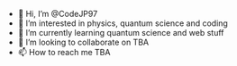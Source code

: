 - 👋 Hi, I’m @CodeJP97
- 👀 I’m interested in physics, quantum science and coding
- 🌱 I’m currently learning quantum science and web stuff
- 💞️ I’m looking to collaborate on TBA
- 📫 How to reach me TBA

<!---
CodeJP97/CodeJP97 is a ✨ special ✨ repository because its `README.md` (this file) appears on your GitHub profile.
You can click the Preview link to take a look at your changes.
--->
